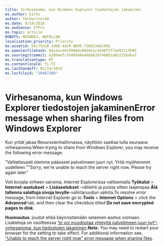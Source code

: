```yaml
---
title: Virhesanoma, kun Windows Explorer tiedostojen jakaminen
ms.author: kirks
author: Techwriter40
ms.date: 9/19/2018
ms.audience: ITPro
ms.topic: article
ROBOTS: NOINDEX, NOFOLLOW
localization_priority: Priority
ms.assetid: b5c75a18-1db8-42e9-8b95-730913a61491
ms.openlocfilehash: 64a1ece4c9904dc0054e1c4340f3f7ae9111fb95
ms.sourcegitcommit: e2864efcfb493b6e46b662b746661a61232bdba7
ms.translationtype: MT
ms.contentlocale: fi-FI
ms.lasthandoff: 01/24/2019
ms.locfileid: "29467288"
---
```

# <a name="error-message-when-sharing-files-from-windows-explorer"></a><span data-ttu-id="e4cf0-102">Virhesanoma, kun Windows Explorer tiedostojen jakaminen</span><span class="sxs-lookup"><span data-stu-id="e4cf0-102">Error message when sharing files from Windows Explorer</span></span>

<span data-ttu-id="e4cf0-103">Kun yrität jakaa Resurssienhallinnassa, näyttöön saattaa tulla seuraava virhesanoma:</span><span class="sxs-lookup"><span data-stu-id="e4cf0-103">When trying to share from Windows Explorer, you may receive the following error message:</span></span>
  
<span data-ttu-id="e4cf0-p101">”Valitettavasti olemme päässeet palvelimeen juuri nyt. Yritä myöhemmin uudelleen ”</span><span class="sxs-lookup"><span data-stu-id="e4cf0-p101">"Sorry, we're unable to reach the server right now. Please try again later"</span></span>
  
<span data-ttu-id="e4cf0-106">Voit korjata virheen sanoma, Internet Explorerissa valitsemalla **Työkalut** \> **Internet-asetukset** \> **Lisäasetukset** -välilehti ja poista sitten laajempaa **Älä tallenna salattuja sivuja levylle**-valintaruudun valinta.</span><span class="sxs-lookup"><span data-stu-id="e4cf0-106">To resolve error message, from Internet Explorer go to **Tools** \> **Internet Options** \> click the **Advanced** tab, and then clear the checkbox titled **Do not save encrypted pages to disk**.</span></span> 
  
 <span data-ttu-id="e4cf0-p102">**Huomautus**: joudut ehkä käynnistämään selaimen asetus voimaan. Lisätietoja on osoitteessa [”ei voi muodostaa yhteyttä palvelimeen juuri nyt”-virhesanoma, kun tiedostojen jakaminen](https://go.microsoft.com/fwlink/?linkid=2022914).</span><span class="sxs-lookup"><span data-stu-id="e4cf0-p102">**Note**: You may need to restart your browser for the setting to take effect. For additional information see, ["Unable to reach the server right now" error message when sharing files](https://go.microsoft.com/fwlink/?linkid=2022914).</span></span>
  

